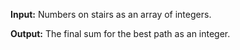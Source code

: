 **Input:** Numbers on stairs as an array of integers. 

**Output:** The final sum for the best path as an integer.
